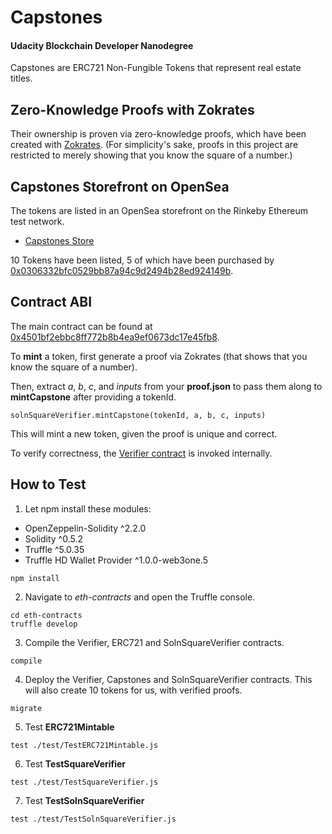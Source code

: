 # Capstones

#### Udacity Blockchain Developer Nanodegree

Capstones are ERC721 Non-Fungible Tokens that represent real estate titles.

## Zero-Knowledge Proofs with Zokrates

Their ownership is proven via zero-knowledge proofs, which have been created with [Zokrates](https://zokrates.github.io/sha256example.html).
(For simplicity's sake, proofs in this project are restricted to merely showing that you know the square of a number.)

## Capstones Storefront on OpenSea

The tokens are listed in an OpenSea storefront on the Rinkeby Ethereum test network.

* [Capstones Store](https://rinkeby.opensea.io/assets/capstones-4)

10 Tokens have been listed, 5 of which have been purchased by [0x0306332bfc0529bb87a94c9d2494b28ed924149b](https://rinkeby.opensea.io/accounts/0x0306332bfc0529bb87a94c9d2494b28ed924149b).


## Contract ABI

The main contract can be found at [0x4501bf2ebbc8ff772b8b4ea9ef0673dc17e45fb8](https://rinkeby.etherscan.io/address/0x4501bf2ebbc8ff772b8b4ea9ef0673dc17e45fb8).

To **mint** a token, first generate a proof via Zokrates (that shows that you know the square of a number).

Then, extract *a*, *b*, *c*, and *inputs* from your **proof.json** to pass them along to **mintCapstone** after providing a tokenId.

```
solnSquareVerifier.mintCapstone(tokenId, a, b, c, inputs)
```

This will mint a new token, given the proof is unique and correct.

To verify correctness, the [Verifier contract](https://rinkeby.etherscan.io/address/0x197c169f2f6b6ada46059271d951dcbd2418e59c) is invoked internally.


## How to Test

1. Let npm install these modules:

* OpenZeppelin-Solidity ^2.2.0
* Solidity ^0.5.2
* Truffle ^5.0.35
* Truffle HD Wallet Provider ^1.0.0-web3one.5

```
npm install
```

2. Navigate to *eth-contracts* and open the Truffle console.

```
cd eth-contracts
truffle develop
```

3. Compile the Verifier, ERC721 and SolnSquareVerifier contracts.

```
compile
```

4. Deploy the Verifier, Capstones and SolnSquareVerifier contracts. This will also create 10 tokens for us, with verified proofs.

```
migrate
```

5. Test **ERC721Mintable**

```
test ./test/TestERC721Mintable.js
```

6. Test **TestSquareVerifier**

```
test ./test/TestSquareVerifier.js
```

7. Test **TestSolnSquareVerifier**

```
test ./test/TestSolnSquareVerifier.js
```
